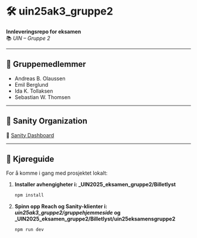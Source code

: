 # 🛠️ uin25ak3_gruppe2  
**Innleveringsrepo for eksamen**  
📚 *UIN – Gruppe 2*

---

## 👥 Gruppemedlemmer  
- Andreas B. Olaussen  
- Emil Berglund  
- Ida K. Tollaksen  
- Sebastian W. Thomsen  

---

## 🧠 Sanity Organization  
🔗 [Sanity Dashboard](https://www.sanity.io/organizations/oa4H42Px9/project/zfrfh6h7?orgId=oa4H42Px9)

---

## 🚀 Kjøreguide

For å komme i gang med prosjektet lokalt:

1. **Installer avhengigheter i: _UIN2025_eksamen_gruppe2/Billetlyst**
   ```bash
   npm install

2. **Spinn opp Reach og Sanity-klienter i: _uin25ak3_gruppe2/gruppehjemmeside_ og _UIN2025_eksamen_gruppe2/Billetlyst/uin25eksamensgruppe2**
   ```bash
   npm run dev
